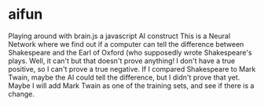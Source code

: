 # aifun
Playing around with brain.js a javascript AI construct
This is a Neural Network where we find out if a computer can tell the difference between Shakespeare and the Earl of Oxford (who supposedly wrote Shakespeare's plays. Well, it can't but that doesn't prove anything! I don't have a true positive, so I can't prove a true negative.
If I compared Shakespeare to Mark Twain, maybe the AI could tell the difference, but I didn't prove that yet.
Maybe I will add Mark Twain as one of the training sets, and see if there is a change.
